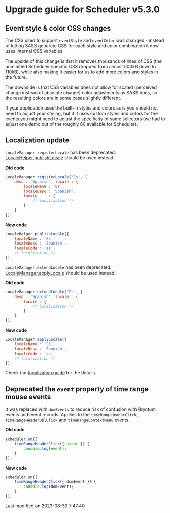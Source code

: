 # Upgrade guide for Scheduler v5.3.0

## Event style & color CSS changes

The CSS used to support `eventStyle` and `eventColor` was changed - instead of letting SASS generate CSS for each style
and color combination it now uses internal CSS variables.

The upside of this change is that it removes thousands of lines of CSS (the unminified Scheduler specific CSS dropped
from almost 500kB down to 110kB), while also making it easier for us to add more colors and styles in the future.

The downside is that CSS variables does not allow for scaled (perceived change instead of absolute change) color
adjustments as SASS does, so the resulting colors are in some cases slightly different.

If your application uses the built-in styles and colors as is you should not need to adjust your styling, but if it uses
custom styles and colors for the events you might need to adjust the specificity of some selectors (we had to adjust
one demo out of the roughly 80 available for Scheduler).

## Localization update

`LocaleManager.registerLocale` has been deprecated.
[LocaleHelper.publishLocale](#Core/localization/LocaleHelper#function-publishLocale-static) should be used instead.

**Old code**

```javascript
LocaleManager.registerLocale('Es', {
    desc : 'Spanish', locale : {
        localeName : 'Es',
        localeDesc : 'Spanish',
        locale     : {
            /* localization */
        }
    }
});
```

**New code**

```javascript
LocaleHelper.publishLocale({
    localeName : 'Es',
    localeDesc : 'Spanish',
    localeCode : 'es',
    /* localization */
});
```

`LocaleManager.extendLocale` has been deprecated.
[LocaleManager.applyLocale](#Core/localization/LocaleManager#function-applyLocale) should be used instead.

**Old code**

```javascript
LocaleManager.extendLocale('Es', {
    desc : 'Spanish', locale : {
        locale : {
            /* localization */
        }
    }
});
```

**New code**

```javascript
LocaleManager.applyLocale({
    localeName : 'Es',
    localeDesc : 'Spanish',
    localeCode : 'es',
    /* localization */
});
```

Check our [localization guide](#Scheduler/guides/customization/localization.md#locales) for the details.

## Deprecated the `event` property of time range mouse events

It was replaced with `domEvents` to reduce risk of confusion with Bryntum events and event records. Applies to the
`timeRangeHeaderClick`, `timeRangeHeaderDblClick` and `timeRangeContextMenu` events.

**Old code**

```javascript
scheduler.on({
    timeRangeHeaderClick({ event }) {
        console.log(event);
    }
});
```

**New code**

```javascript
scheduler.on({
    timeRangeHeaderClick({ domEvent }) {
        console.log(domEvent);
    }
});
```


<p class="last-modified">Last modified on 2023-08-30 7:47:40</p>
